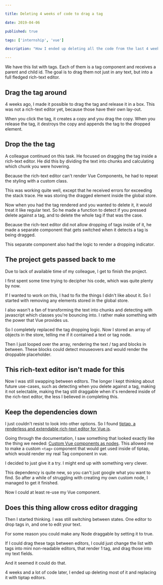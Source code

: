 ```yaml
---

title: Deleting 4 weeks of code to drag a tag

date: 2019-04-06

published: true

tags: ['internship', 'vue']

description: "How I ended up deleting all the code from the last 4 weeks. I go through my process of dragging a tag component into a rich-text editor, and displaying the tag in there."

---
```


We have this list with tags. Each of them is a tag component and receives a parent and child id. The goal is to drag them not just in any text, but into a full fledged rich-text editor.

## Drag the tag around

4 weeks ago, I made it possible to drag the tag and release it in a box. This was not a rich-text editor yet, because those have their own lay-out.

When you click the tag, it creates a copy and you drag the copy. When you release the tag, it destroys the copy and appends the tag to the dropped element.

## Drop the the tag

A colleague continued on this task. He focused on dragging the tag inside a rich-text editor. He did this by dividing the text into chunks and calculating which chunk you were hovering.

Because the rich-text editor can't render Vue Components, he had to repeat the styling with a custom class.

This was working quite well, except that he received errors for exceeding the stack trace. He was storing the dragged element inside the global store.

Now when you had the tag rendered and you wanted to delete it, it would treat it like regular text. So he made a function to detect if you pressed delete against a tag, and to delete the whole tag if that was the case.

Because the rich-text editor did not allow dropping of tags inside of it, he made a separate component that gets switched when it detects a tag is being dragged.

This separate component also had the logic to render a dropping indicator.

## The project gets passed back to me

Due to lack of available time of my colleague, I get to finish the project.

I first spent some time trying to decipher his code, which was quite plenty by now.

If I wanted to work on this, I had to fix the things I didn't like about it. So I started with removing any elements stored in the global store.

I also wasn't a fan of transforming the text into chunks and detecting with javascript which classes you're bouncing into. I rather make something with the power that Vue provides us.

So I completely replaced the tag dropping logic. Now I stored an array of objects in the store, telling me if it contained a text or tag node.

Then I just looped over the array, rendering the text / tag and blocks in between. These blocks could detect mouseovers and would render the droppable placeholder.

## This rich-text editor isn't made for this

Now I was still swapping between editors. The longer I kept thinking about future use-cases, such as detecting when you delete against a tag, making it not selectable, making the tag still draggable when it's rendered inside of the rich-text editor, the less I believed in completing this.

## Keep the dependencies down

I just couldn't resist to look into other options. So I found [tiptap, a renderless and extendable rich-text editor for Vue.js](https://github.com/scrumpy/tiptap).

Going through the documentation, I saw something that looked exactly like the thing we needed: [Custom Vue components as nodes](https://github.com/scrumpy/tiptap#create-a-node-as-a-vue-component). This allowed me to make a custom `<tag>` component that would get used inside of tiptap, which would render my real Tag component in vue.

I decided to just give it a try. I might end up with something very clever.

This dependency is quite new, so you can't just google what you want to find. So after a while of struggling with creating my own custom node, I managed to get it finished.

Now I could at least re-use my Vue component.

## Does this thing allow cross editor dragging

Then I started thinking. I was still switching between states. One editor to drop tags in, and one to edit your text.

For some reason you could make any Node draggable by setting it to true.

If I could drag these tags between editors, I could just change the list with tags into mini non-readable editors, that render 1 tag, and drag those into my text fields.

And it seemed it could do that.

4 weeks and a lot of code later, I ended up deleting most of it and replacing it with tiptap editors.